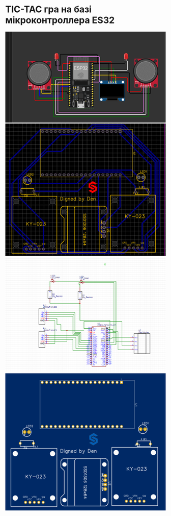 
# TIC-TAC гра на базi мiкроконтроллера ES32

![Logo](https://github.com/Gerda1806/TicToc_Arduino-den/blob/main/images/img.3.png)
![SCM](https://github.com/Gerda1806/TicToc_Arduino-den/blob/main/images/img.1.png)
![PCB](https://github.com/Gerda1806/TicToc_Arduino-den/blob/main/images/img.2.png)
![gerber](https://github.com/Gerda1806/TicToc_Arduino-den/blob/main/images/img.4.png)

